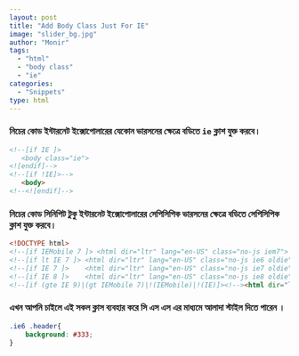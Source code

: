 ```yaml
---
layout: post
title: "Add Body Class Just For IE"
image: "slider_bg.jpg"
author: "Monir"
tags:
  - "html"
  - "body class"
  - "ie"
categories:
  - "Snippets"
type: html  
---
```


### নিচের কোড ইন্টারনেট ইক্সোপোলারের যেকোন ভারসনের ক্ষেত্রে বডিতে `ie` ক্লাশ যুক্ত করবে।

```html
<!--[if IE ]>
   <body class="ie">
<![endif]-->
<!--[if !IE]>-->
   <body>
<!--<![endif]-->
```

### নিচের কোড সিনিপিট টুকু ইন্টারনেট ইক্সোপোলারের সেপিসিপিক ভারসনের ক্ষেত্রে বডিতে সেপিসিপিক ক্লাশ যুক্ত করবে।

```html
<!DOCTYPE html>
<!--[if IEMobile 7 ]> <html dir="ltr" lang="en-US" class="no-js iem7"> <![endif]-->
<!--[if lt IE 7 ]> <html dir="ltr" lang="en-US" class="no-js ie6 oldie"> <![endif]-->
<!--[if IE 7 ]>    <html dir="ltr" lang="en-US" class="no-js ie7 oldie"> <![endif]-->
<!--[if IE 8 ]>    <html dir="ltr" lang="en-US" class="no-js ie8 oldie"> <![endif]-->
<!--[if (gte IE 9)|(gt IEMobile 7)|!(IEMobile)|!(IE)]><!--><html dir="ltr" lang="en-US" class="no-js"><!--<![endif]-->
```

### এখন আপনি চাইলে এই সকল ক্লাস ব্যবহার করে সি এস এস এর মাধ্যমে আলাদা স্টাইল দিতে পারেন ।

```css
.ie6 .header{
	background: #333;
}
```
